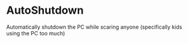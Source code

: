# AutoShutdown
Automatically shutdown the PC while scaring anyone (specifically kids using the PC too much)
